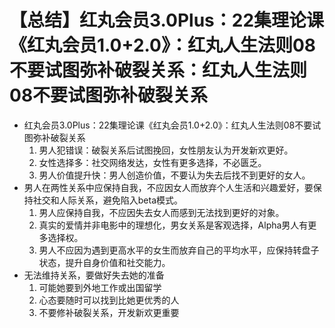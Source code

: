 # 【总结】红丸会员3.0Plus：22集理论课《红丸会员1.0+2.0》：红丸人生法则08不要试图弥补破裂关系：红丸人生法则08不要试图弥补破裂关系

-   红丸会员3.0Plus：22集理论课《红丸会员1.0+2.0》：红丸人生法则08不要试图弥补破裂关系
    1.  男人犯错误：破裂关系后试图挽回，女性朋友认为开发新欢更好。
    2.  女性选择多：社交网络发达，女性有更多选择，不必匮乏。
    3.  男人价值提升快：男人创造价值，不要认为失去后找不到更好的女人。
-   男人在两性关系中应保持自我，不应因女人而放弃个人生活和兴趣爱好，要保持社交和人际关系，避免陷入beta模式。
    1.  男人应保持自我，不应因失去女人而感到无法找到更好的对象。
    2.  真实的爱情并非电影中的理想化，男女关系是客观选择，Alpha男人有更多选择权。
    3.  男人不应因为遇到更高水平的女生而放弃自己的平均水平，应保持转盘子状态，提升自身价值和社交能力。
-   无法维持关系，要做好失去她的准备
    1.  可能她要到外地工作或出国留学
    2.  心态要随时可以找到比她更优秀的人
    3.  不要修补破裂关系，开发新欢更重要
